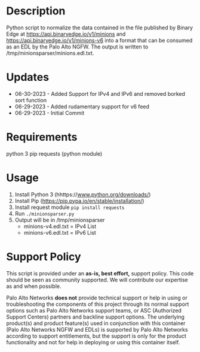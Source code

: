 # Description

Python script to normalize the data contained in the file published by Binary Edge at https://api.binaryedge.io/v1/minions and https://api.binaryedge.io/v1/minions-v6 into a format that can be consumed as an EDL by the Palo Alto NGFW. The output is written to /tmp/minionsparser/minions.edl.txt.

# Updates

- 06-30-2023 - Added Support for IPv4 and IPv6 and removed borked sort function
- 06-29-2023 - Added rudamentary support for v6 feed
- 06-29-2023 - Initial Commit

# Requirements

python 3
pip
requests (python module)

# Usage

1. Install Python 3 (hhttps://www.python.org/downloads/)
2. Install Pip (https://pip.pypa.io/en/stable/installation/)
3. Install request module `pip install requests`
4. Run `./minionsparser.py`
5. Output will be in /tmp/minionsparser
    - minions-v4.edl.txt = IPv4 List
    - minions-v6.edl.txt = IPv6 List

# Support Policy

This script is provided under an **as-is, best effort,** support policy. This  code should be seen as community supported.  We will contribute our expertise as and when possible.

Palo Alto Networks **does not** provide technical support or help in using or troubleshooting the components of this project through its normal support options such as Palo Alto Networks support teams, or ASC (Authorized Support Centers) partners and backline support options. The underlying product(s) and product feature(s) used in conjunction with this container (Palo Alto Networks NGFW and EDLs) is supported by Palo Alto Networks according to support entitlements, but the support is only for the product functionality and not for help in deploying or using this container itself.

